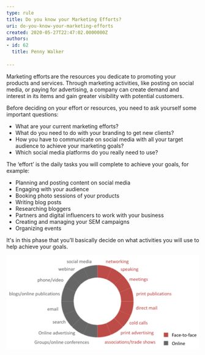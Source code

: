 ```yaml
---
type: rule
title: Do you know your Marketing Efforts?
uri: do-you-know-your-marketing-efforts
created: 2020-05-27T22:47:02.0000000Z
authors:
- id: 62
  title: Penny Walker

---
```


Marketing efforts are the resources you dedicate to promoting your products and services. Through marketing activities, like posting on social media, or paying for advertising, a company can create demand and interest in its items and gain greater visibility with potential customers.
 
Before deciding on your effort or resources, you need to ask yourself some important questions:



- What are your current marketing efforts?
- What do you need to do with your branding to get new clients?
- How you have to communicate on social media with all your target audience to achieve your marketing goals?
- Which social media platforms do you really need to use?


The ‘effort’ is the daily tasks you will complete to achieve your goals, for example:

- Planning and posting content on social media
- Engaging with your audience
- Booking photo sessions of your products
- Writing blog posts
- Researching bloggers
- Partners and digital influencers to work with your business
- Creating and managing your SEM campaigns
- Organizing events


It's in this phase that you’ll basically decide on what activities you will use to help achieve your goals.

![ Examples of resources that you can use on your marketing strategy](marketing-stragtegy-resources.png)
